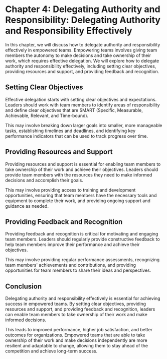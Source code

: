 Chapter 4: Delegating Authority and Responsibility: Delegating Authority and Responsibility Effectively
=======================================================================================================

In this chapter, we will discuss how to delegate authority and responsibility effectively in empowered teams. Empowering teams involves giving team members the autonomy to make decisions and take ownership of their work, which requires effective delegation. We will explore how to delegate authority and responsibility effectively, including setting clear objectives, providing resources and support, and providing feedback and recognition.

Setting Clear Objectives
------------------------

Effective delegation starts with setting clear objectives and expectations. Leaders should work with team members to identify areas of responsibility and define clear objectives that are SMART (Specific, Measurable, Achievable, Relevant, and Time-bound).

This may involve breaking down larger goals into smaller, more manageable tasks, establishing timelines and deadlines, and identifying key performance indicators that can be used to track progress over time.

Providing Resources and Support
-------------------------------

Providing resources and support is essential for enabling team members to take ownership of their work and achieve their objectives. Leaders should provide team members with the resources they need to make informed decisions and accomplish their goals.

This may involve providing access to training and development opportunities, ensuring that team members have the necessary tools and equipment to complete their work, and providing ongoing support and guidance as needed.

Providing Feedback and Recognition
----------------------------------

Providing feedback and recognition is critical for motivating and engaging team members. Leaders should regularly provide constructive feedback to help team members improve their performance and achieve their objectives.

This may involve providing regular performance assessments, recognizing team members' achievements and contributions, and providing opportunities for team members to share their ideas and perspectives.

Conclusion
----------

Delegating authority and responsibility effectively is essential for achieving success in empowered teams. By setting clear objectives, providing resources and support, and providing feedback and recognition, leaders can enable team members to take ownership of their work and make informed decisions.

This leads to improved performance, higher job satisfaction, and better outcomes for organizations. Empowered teams that are able to take ownership of their work and make decisions independently are more resilient and adaptable to change, allowing them to stay ahead of the competition and achieve long-term success.
